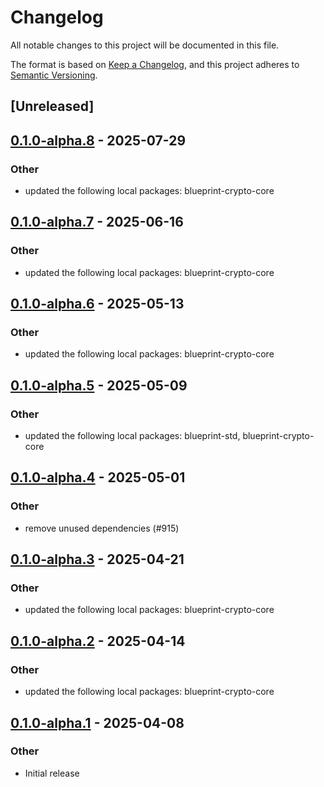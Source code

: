 # Changelog

All notable changes to this project will be documented in this file.

The format is based on [Keep a Changelog](https://keepachangelog.com/en/1.0.0/),
and this project adheres to [Semantic Versioning](https://semver.org/spec/v2.0.0.html).

## [Unreleased]

## [0.1.0-alpha.8](https://github.com/tangle-network/blueprint/compare/blueprint-crypto-bls-v0.1.0-alpha.7...blueprint-crypto-bls-v0.1.0-alpha.8) - 2025-07-29

### Other

- updated the following local packages: blueprint-crypto-core

## [0.1.0-alpha.7](https://github.com/tangle-network/blueprint/compare/blueprint-crypto-bls-v0.1.0-alpha.6...blueprint-crypto-bls-v0.1.0-alpha.7) - 2025-06-16

### Other

- updated the following local packages: blueprint-crypto-core

## [0.1.0-alpha.6](https://github.com/tangle-network/blueprint/compare/blueprint-crypto-bls-v0.1.0-alpha.5...blueprint-crypto-bls-v0.1.0-alpha.6) - 2025-05-13

### Other

- updated the following local packages: blueprint-crypto-core

## [0.1.0-alpha.5](https://github.com/tangle-network/blueprint/compare/blueprint-crypto-bls-v0.1.0-alpha.4...blueprint-crypto-bls-v0.1.0-alpha.5) - 2025-05-09

### Other

- updated the following local packages: blueprint-std, blueprint-crypto-core

## [0.1.0-alpha.4](https://github.com/tangle-network/blueprint/compare/blueprint-crypto-bls-v0.1.0-alpha.3...blueprint-crypto-bls-v0.1.0-alpha.4) - 2025-05-01

### Other

- remove unused dependencies (#915)

## [0.1.0-alpha.3](https://github.com/tangle-network/blueprint/compare/blueprint-crypto-bls-v0.1.0-alpha.2...blueprint-crypto-bls-v0.1.0-alpha.3) - 2025-04-21

### Other

- updated the following local packages: blueprint-crypto-core

## [0.1.0-alpha.2](https://github.com/tangle-network/blueprint/compare/blueprint-crypto-bls-v0.1.0-alpha.1...blueprint-crypto-bls-v0.1.0-alpha.2) - 2025-04-14

### Other

- updated the following local packages: blueprint-crypto-core

## [0.1.0-alpha.1](https://github.com/tangle-network/blueprint/releases/tag/blueprint-crypto-bls-v0.1.0-alpha.1) - 2025-04-08

### Other

- Initial release
